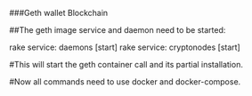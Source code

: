 ###Geth wallet Blockchain

##The geth image service and daemon need to be started:

rake service: daemons [start]
rake service: cryptonodes [start]

#This will start the geth container call and its partial installation.

#Now all commands need to use docker and docker-compose.


